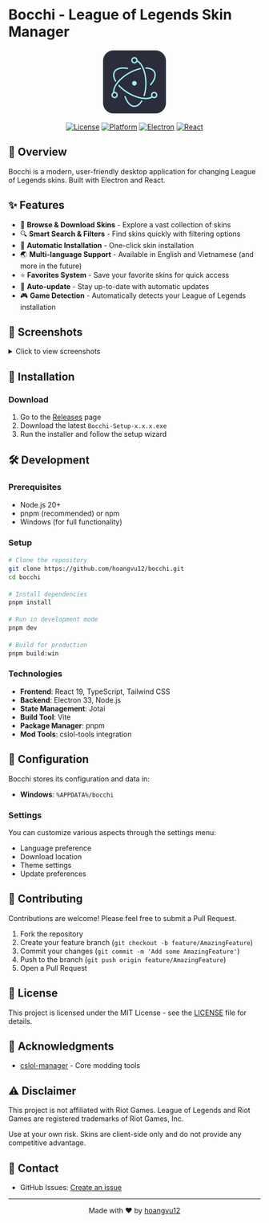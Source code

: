 # Bocchi - League of Legends Skin Manager

<div align="center">
  <img src="./resources/icon.png" alt="Bocchi Logo" width="128" height="128">
  
  [![License](https://img.shields.io/badge/license-MIT-blue.svg)](LICENSE)
  [![Platform](https://img.shields.io/badge/platform-Windows-brightgreen.svg)](https://github.com/hoangvu12/bocchi/releases)
  [![Electron](https://img.shields.io/badge/electron-33.x-blue.svg)](https://www.electronjs.org/)
  [![React](https://img.shields.io/badge/react-19.x-61dafb.svg)](https://react.dev/)
</div>

## 📖 Overview

Bocchi is a modern, user-friendly desktop application for changing League of Legends skins. Built with Electron and React.

## ✨ Features

- 🎨 **Browse & Download Skins** - Explore a vast collection of skins
- 🔍 **Smart Search & Filters** - Find skins quickly with filtering options
- 💾 **Automatic Installation** - One-click skin installation
- 🌏 **Multi-language Support** - Available in English and Vietnamese (and more in the future)
- ⭐ **Favorites System** - Save your favorite skins for quick access
- 🔄 **Auto-update** - Stay up-to-date with automatic updates
- 🎮 **Game Detection** - Automatically detects your League of Legends installation

## 📸 Screenshots

<!-- Add screenshots here -->
<details>
<summary>Click to view screenshots</summary>

### Main Interface

![Main Interface](./screenshots/main-interface.png)
_Browse and search for skins with an intuitive interface_

</details>

## 🚀 Installation

### Download

1. Go to the [Releases](https://github.com/hoangvu12/bocchi/releases) page
2. Download the latest `Bocchi-Setup-x.x.x.exe`
3. Run the installer and follow the setup wizard

## 🛠️ Development

### Prerequisites

- Node.js 20+
- pnpm (recommended) or npm
- Windows (for full functionality)

### Setup

```bash
# Clone the repository
git clone https://github.com/hoangvu12/bocchi.git
cd bocchi

# Install dependencies
pnpm install

# Run in development mode
pnpm dev

# Build for production
pnpm build:win
```

### Technologies

- **Frontend**: React 19, TypeScript, Tailwind CSS
- **Backend**: Electron 33, Node.js
- **State Management**: Jotai
- **Build Tool**: Vite
- **Package Manager**: pnpm
- **Mod Tools**: cslol-tools integration

## 🔧 Configuration

Bocchi stores its configuration and data in:

- **Windows**: `%APPDATA%/bocchi`

### Settings

You can customize various aspects through the settings menu:

- Language preference
- Download location
- Theme settings
- Update preferences

## 🤝 Contributing

Contributions are welcome! Please feel free to submit a Pull Request.

1. Fork the repository
2. Create your feature branch (`git checkout -b feature/AmazingFeature`)
3. Commit your changes (`git commit -m 'Add some AmazingFeature'`)
4. Push to the branch (`git push origin feature/AmazingFeature`)
5. Open a Pull Request

## 📝 License

This project is licensed under the MIT License - see the [LICENSE](LICENSE) file for details.

## 🙏 Acknowledgments

- [cslol-manager](https://github.com/LeagueToolkit/cslol-manager/) - Core modding tools

## ⚠️ Disclaimer

This project is not affiliated with Riot Games. League of Legends and Riot Games are registered trademarks of Riot Games, Inc.

Use at your own risk. Skins are client-side only and do not provide any competitive advantage.

## 📧 Contact

- GitHub Issues: [Create an issue](https://github.com/hoangvu12/bocchi/issues)

---

<div align="center">
  Made with ❤️ by <a href="https://github.com/hoangvu12">hoangvu12</a>
</div>
